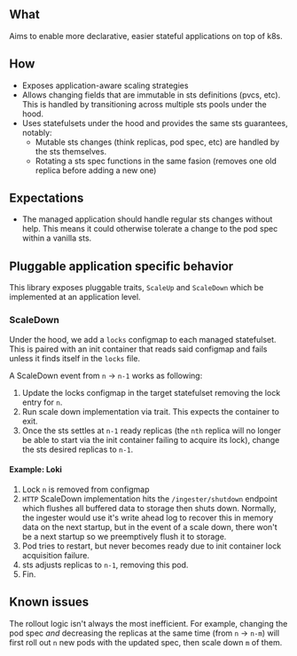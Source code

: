 ## What

Aims to enable more declarative, easier stateful applications on top of k8s.

## How

- Exposes application-aware scaling strategies
- Allows changing fields that are immutable in sts definitions (pvcs, etc). This is handled by transitioning across multiple sts pools under the hood.
- Uses statefulsets under the hood and provides the same sts guarantees, notably:
  - Mutable sts changes (think replicas, pod spec, etc) are handled by the sts themselves.
  - Rotating a sts spec functions in the same fasion (removes one old replica before adding a new one)

## Expectations

- The managed application should handle regular sts changes without help. This means it could otherwise tolerate a change to the pod spec within a vanilla sts.

## Pluggable application specific behavior

This library exposes pluggable traits, `ScaleUp` and `ScaleDown` which be implemented at an application level.

### ScaleDown

Under the hood, we add a `locks` configmap to each managed statefulset. This is paired with an init container that reads said configmap and fails unless it finds itself in the `locks` file.

A ScaleDown event from `n` -> `n-1` works as following:
1) Update the locks configmap in the target statefulset removing the lock entry for `n`.
2) Run scale down implementation via trait. This expects the container to exit. 
3) Once the sts settles at `n-1` ready replicas (the `nth` replica will no longer be able to start via the init container failing to acquire its lock), change the sts desired replicas to `n-1`.

#### Example: Loki

1) Lock `n` is removed from configmap
2) `HTTP` ScaleDown implementation hits the `/ingester/shutdown` endpoint which flushes all buffered data to storage then shuts down. Normally, the ingester would use it's write ahead log to recover this in memory data on the next startup, but in the event of a scale down, there won't be a next startup so we preemptively flush it to storage.
3) Pod tries to restart, but never becomes ready due to init container lock acquisition failure.
4) sts adjusts replicas to `n-1`, removing this pod.
5) Fin.

## Known issues

The rollout logic isn't always the most inefficient. For example, changing the pod spec _and_ decreasing the replicas at the same time (from `n` -> `n-m`) will first roll out `n` new pods with the updated spec, then scale down `m` of them.
